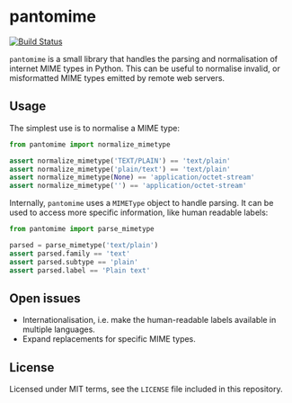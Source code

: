 # pantomime

[![Build Status](https://travis-ci.org/alephdata/pantomime.svg?branch=master)](https://travis-ci.org/alephdata/pantomime)

``pantomime`` is a small library that handles the parsing and normalisation
of internet MIME types in Python. This can be useful to normalise invalid,
or misformatted MIME types emitted by remote web servers.

## Usage

The simplest use is to normalise a MIME type:

```python
from pantomime import normalize_mimetype

assert normalize_mimetype('TEXT/PLAIN') == 'text/plain'
assert normalize_mimetype('plain/text') == 'text/plain'
assert normalize_mimetype(None) == 'application/octet-stream'
assert normalize_mimetype('') == 'application/octet-stream'
```

Internally, `pantomime` uses a `MIMEType` object to handle parsing. It can
be used to access more specific information, like human readable labels:

```python
from pantomime import parse_mimetype

parsed = parse_mimetype('text/plain')
assert parsed.family == 'text'
assert parsed.subtype == 'plain'
assert parsed.label == 'Plain text'
```

## Open issues

* Internationalisation, i.e. make the human-readable labels available in
  multiple languages.
* Expand replacements for specific MIME types.

## License

Licensed under MIT terms, see the ``LICENSE`` file included in this repository.
